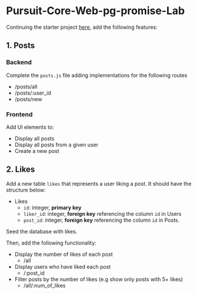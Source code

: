 # Pursuit-Core-Web-pg-promise-Lab

Continuing the starter project [here](https://github.com/joinpursuit/Pursuit-Core-Web-pg-promise-Intro/tree/master), add the following features:

## 1. Posts

### Backend

Complete the `posts.js` file adding implementations for the following routes

- /posts/all
- /posts/:user_id
- /posts/new

### Frontend

Add UI elements to:

- Display all posts
- Display all posts from a given user
- Create a new post

## 2. Likes

Add a new table `likes` that represents a user liking a post.  It should have the structure below:

- Likes
  - `id`: integer, **primary key**
  - `liker_id`: integer, **foreign key** referencing the column `id` in Users
  - `post_id`: integer, **foreign key** referencing the column `id` in Posts.

Seed the database with likes.

Then, add the following functionality:

- Display the number of likes of each post
    - /all 
- Display users who have liked each post
    - /:post_id
- Filter posts by the number of likes (e.g show only posts with 5+ likes)
    - /all/:num_of_likes
